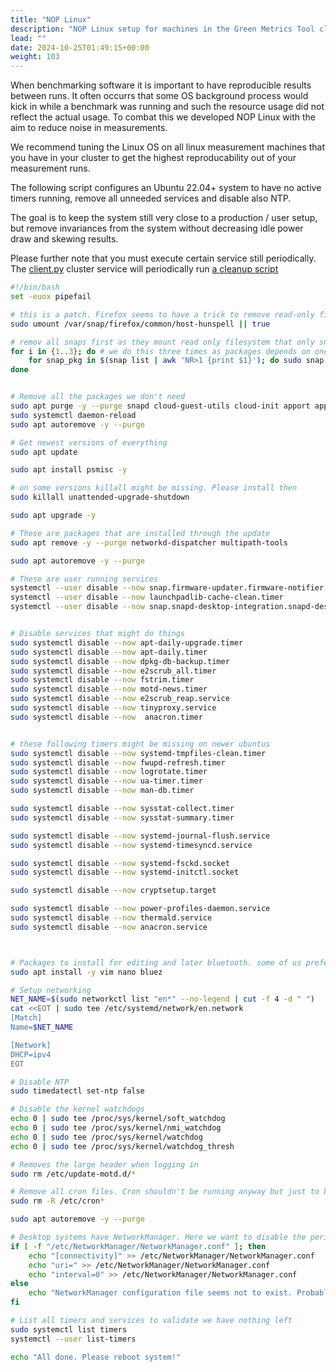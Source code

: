 ```yaml
---
title: "NOP Linux"
description: "NOP Linux setup for machines in the Green Metrics Tool cluster"
lead: ""
date: 2024-10-25T01:49:15+00:00
weight: 103
---
```


When benchmarking software it is important to have reproducible results between runs. It often occurrs that some OS background process would kick in while a benchmark was running and such the resource usage did not reflect the actual usage. To combat this we developed NOP Linux with the aim to reduce noise in measurements.

We recommend tuning the Linux OS on all linux measurement machines that you have in your cluster to get the highest reproducability out of your measurement runs.

The following script configures an Ubuntu 22.04+ system to have no active timers running, remove all unneeded services and disable also
NTP.

The goal is to keep the system still very close to a production / user setup, but remove invariances from the system without 
decreasing idle power draw and skewing results.

Please further note that you must execute certain service still periodically. The [client.py](https://github.com/green-coding-solutions/green-metrics-tool/blob/main/cron/client.py) cluster service will periodically run [a cleanup script](https://github.com/green-coding-solutions/green-metrics-tool/blob/main/tools/cluster/cleanup_original.py)

```bash
#!/bin/bash
set -euox pipefail

# this is a patch. Firefox seems to have a trick to remove read-only filesystem. We need to unmount that first
sudo umount /var/snap/firefox/common/host-hunspell || true

# remov all snaps first as they mount read only filesystem that only snap itself can find and unmount
for i in {1..3}; do # we do this three times as packages depends on one another
    for snap_pkg in $(snap list | awk 'NR>1 {print $1}'); do sudo snap remove --purge "$snap_pkg"; done
done


# Remove all the packages we don't need
sudo apt purge -y --purge snapd cloud-guest-utils cloud-init apport apport-symptoms cryptsetup cryptsetup-bin cryptsetup-initramfs curl gdisk lxd-installer mdadm open-iscsi snapd squashfs-tools ssh-import-id wget xauth update-notifier-common python3-update-manager unattended-upgrades needrestart command-not-found cron lxd-agent-loader modemmanager motd-news-config pastebinit packagekit
sudo systemctl daemon-reload
sudo apt autoremove -y --purge

# Get newest versions of everything
sudo apt update

sudo apt install psmisc -y

# on some versions killall might be missing. Please install then
sudo killall unattended-upgrade-shutdown

sudo apt upgrade -y

# These are packages that are installed through the update
sudo apt remove -y --purge networkd-dispatcher multipath-tools

sudo apt autoremove -y --purge

# These are user running services
systemctl --user disable --now snap.firmware-updater.firmware-notifier.timer
systemctl --user disable --now launchpadlib-cache-clean.timer
systemctl --user disable --now snap.snapd-desktop-integration.snapd-desktop-integration.service


# Disable services that might do things
sudo systemctl disable --now apt-daily-upgrade.timer
sudo systemctl disable --now apt-daily.timer
sudo systemctl disable --now dpkg-db-backup.timer
sudo systemctl disable --now e2scrub_all.timer
sudo systemctl disable --now fstrim.timer
sudo systemctl disable --now motd-news.timer
sudo systemctl disable --now e2scrub_reap.service
sudo systemctl disable --now tinyproxy.service
sudo systemctl disable --now  anacron.timer


# these following timers might be missing on newer ubuntus
sudo systemctl disable --now systemd-tmpfiles-clean.timer
sudo systemctl disable --now fwupd-refresh.timer
sudo systemctl disable --now logrotate.timer
sudo systemctl disable --now ua-timer.timer
sudo systemctl disable --now man-db.timer

sudo systemctl disable --now sysstat-collect.timer
sudo systemctl disable --now sysstat-summary.timer

sudo systemctl disable --now systemd-journal-flush.service
sudo systemctl disable --now systemd-timesyncd.service

sudo systemctl disable --now systemd-fsckd.socket
sudo systemctl disable --now systemd-initctl.socket

sudo systemctl disable --now cryptsetup.target

sudo systemctl disable --now power-profiles-daemon.service
sudo systemctl disable --now thermald.service
sudo systemctl disable --now anacron.service



# Packages to install for editing and later bluetooth. some of us prefer nano, some vim :)
sudo apt install -y vim nano bluez

# Setup networking
NET_NAME=$(sudo networkctl list "en*" --no-legend | cut -f 4 -d " ")
cat <<EOT | sudo tee /etc/systemd/network/en.network
[Match]
Name=$NET_NAME

[Network]
DHCP=ipv4
EOT

# Disable NTP
sudo timedatectl set-ntp false

# Disable the kernel watchdogs
echo 0 | sudo tee /proc/sys/kernel/soft_watchdog
echo 0 | sudo tee /proc/sys/kernel/nmi_watchdog
echo 0 | sudo tee /proc/sys/kernel/watchdog
echo 0 | sudo tee /proc/sys/kernel/watchdog_thresh

# Removes the large header when logging in
sudo rm /etc/update-motd.d/*

# Remove all cron files. Cron shouldn't be running anyway but just to be safe
sudo rm -R /etc/cron*

sudo apt autoremove -y --purge

# Desktop systems have NetworkManager. Here we want to disable the periodic check to Host: connectivity-check.ubuntu.com.
if [ -f "/etc/NetworkManager/NetworkManager.conf" ]; then
    echo "[connectivity]" >> /etc/NetworkManager/NetworkManager.conf
    echo "uri=" >> /etc/NetworkManager/NetworkManager.conf
    echo "interval=0" >> /etc/NetworkManager/NetworkManager.conf
else
    echo "NetworkManager configuration file seems not to exist. Probably non desktop system"
fi

# List all timers and services to validate we have nothing left
sudo systemctl list timers
systemctl --user list-timers

echo "All done. Please reboot system!"
```